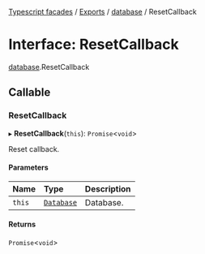 [Typescript facades](../index.md) / [Exports](../modules.md) / [database](../modules/database.md) / ResetCallback

# Interface: ResetCallback

[database](../modules/database.md).ResetCallback

## Callable

### ResetCallback

▸ **ResetCallback**(`this`): `Promise`<`void`\>

Reset callback.

#### Parameters

| Name | Type | Description |
| :------ | :------ | :------ |
| `this` | [`Database`](database.Database.md) | Database. |

#### Returns

`Promise`<`void`\>

